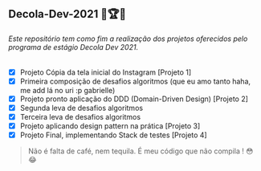 ## Decola-Dev-2021 :rocket::trophy::dart:
###### Este repositório tem como fim a realização dos projetos oferecidos pelo programa de estágio Decola Dev 2021.

- [x] Projeto Cópia da tela inicial do Instagram [Projeto 1]
- [x] Primeira composição de desafios algoritmos (que eu amo tanto haha, me add lá no uri :p gabrielle)
- [x] Projeto pronto aplicação do DDD (Domain-Driven Design) [Projeto 2]
- [x] Segunda leva de desafios algoritmos
- [x] Terceira leva de desafios algoritmos
- [x] Projeto aplicando design pattern na prática [Projeto 3]
- [x] Projeto Final, implementando Stack de testes [Projeto 4]

> Não é falta de café, nem tequila. É meu código que não compila ! :flushed::joy:
